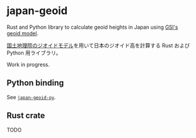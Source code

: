 # japan-geoid

Rust and Python library to calculate geoid heights in Japan using [GSI's geoid model](https://fgd.gsi.go.jp/download/geoid.php).

[国土地理院のジオイドモデル](https://fgd.gsi.go.jp/download/geoid.php)を用いて日本のジオイド高を計算する Rust および Python 用ライブラリ。

Work in progress.

## Python binding

See [`japan-geoid-py`](./japan-geoid-py/).

## Rust crate

TODO
